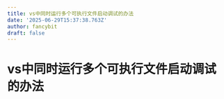 ```yaml
---
title: vs中同时运行多个可执行文件启动调试的办法
date: '2025-06-29T15:37:38.763Z'
author: fancybit
draft: false
---
```

<div class="header"><h1 class="single-title animate__animated animate__pulse animate__faster">vs中同时运行多个可执行文件启动调试的办法</h1></div>

<div class="content" id="content"><!-- raw HTML omitted --><!-- raw HTML omitted --><!-- raw HTML omitted --><!-- raw HTML omitted --><!-- raw HTML omitted --><!-- raw HTML omitted --></div>

